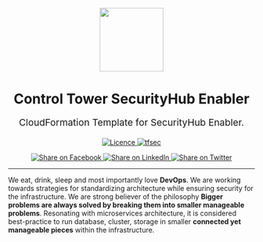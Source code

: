 <p align="center"> <img src="https://avatars.githubusercontent.com/u/145441379?s=200&v=4" width="130" height="130"></p>


<h1 align="center">
    Control Tower SecurityHub Enabler
</h1>

<p align="center" style="font-size: 1.2rem;"> 
    CloudFormation Template for SecurityHub Enabler.
     </p>

<p align="center">

<a href="LICENSE.md">
  <img src="https://img.shields.io/badge/License-APACHE-blue.svg" alt="Licence">
</a>
<a href="https://github.com/aws-controltower-examples/aws-control-tower-securityhub-enabler/actions/workflows/cf-lint.yml">
  <img src="https://github.com/aws-controltower-examples/aws-control-tower-securityhub-enabler/actions/workflows/cf-lint.yml/badge.svg" alt="tfsec">
</a>


</p>
<p align="center">

<a href='https://facebook.com/sharer/sharer.php?u=https://github.com/aws-controltower-examples/aws-control-tower-securityhub-enabler'>
  <img title="Share on Facebook" src="https://user-images.githubusercontent.com/50652676/62817743-4f64cb80-bb59-11e9-90c7-b057252ded50.png" />
</a>
<a href='https://www.linkedin.com/shareArticle?mini=true&title=AWS+Control+Tower+SecurityHub+Enabler&url=https://github.com/aws-controltower-examples/aws-control-tower-securityhub-enabler'>
  <img title="Share on LinkedIn" src="https://user-images.githubusercontent.com/50652676/62817742-4e339e80-bb59-11e9-87b9-a1f68cae1049.png" />
</a>
<a href='https://twitter.com/intent/tweet/?text=AWS+Control+Tower+SecurityHub+Enabler&url=https://github.com/aws-controltower-examples/aws-control-tower-securityhub-enabler'>
  <img title="Share on Twitter" src="https://user-images.githubusercontent.com/50652676/62817740-4c69db00-bb59-11e9-8a79-3580fbbf6d5c.png" />
</a>

</p>
<hr>


We eat, drink, sleep and most importantly love **DevOps**. We are working towards strategies for standardizing architecture while ensuring security for the infrastructure. We are strong believer of the philosophy <b>Bigger problems are always solved by breaking them into smaller manageable problems</b>. Resonating with microservices architecture, it is considered best-practice to run database, cluster, storage in smaller <b>connected yet manageable pieces</b> within the infrastructure.

